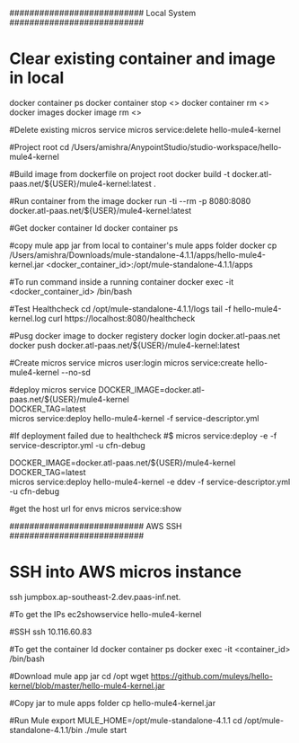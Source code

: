 ########################### Local System ########################### 
# Clear existing container and image in local 
docker container ps
docker container stop <>
docker container rm <>
docker images
docker image rm <>

#Delete existing micros service
micros service:delete hello-mule4-kernel

#Project root
cd /Users/amishra/AnypointStudio/studio-workspace/hello-mule4-kernel

#Build image from dockerfile on project root
docker build -t docker.atl-paas.net/${USER}/mule4-kernel:latest .

#Run container from the image
docker run -ti --rm -p 8080:8080 docker.atl-paas.net/${USER}/mule4-kernel:latest

#Get docker container Id
docker container ps

#copy mule app jar from local to container's mule apps folder
docker cp /Users/amishra/Downloads/mule-standalone-4.1.1/apps/hello-mule4-kernel.jar <docker_container_id>:/opt/mule-standalone-4.1.1/apps

#To run command inside a running container
docker exec -it <docker_container_id> /bin/bash

#Test Healthcheck
cd /opt/mule-standalone-4.1.1/logs
tail -f hello-mule4-kernel.log
curl https://localhost:8080/healthcheck

#Pusg docker image to docker registery
docker login docker.atl-paas.net
docker push docker.atl-paas.net/${USER}/mule4-kernel:latest

#Create micros service
micros user:login
micros service:create hello-mule4-kernel --no-sd

#deploy micros service 
DOCKER_IMAGE=docker.atl-paas.net/${USER}/mule4-kernel \
DOCKER_TAG=latest \
micros service:deploy hello-mule4-kernel -f service-descriptor.yml

#If deployment failed due to healthcheck
#$ micros service:deploy <service name> -e <env> -f service-descriptor.yml -u cfn-debug

DOCKER_IMAGE=docker.atl-paas.net/${USER}/mule4-kernel \
DOCKER_TAG=latest \
micros service:deploy hello-mule4-kernel -e ddev -f service-descriptor.yml -u cfn-debug

#get the host url for envs
micros service:show

########################### AWS SSH ########################### 

# SSH into AWS micros instance
ssh jumpbox.ap-southeast-2.dev.paas-inf.net.

#To get the IPs
ec2showservice hello-mule4-kernel

#SSH
ssh 10.116.60.83

#To get the container Id
docker container ps
docker exec -it <container_id> /bin/bash

#Download mule app jar
cd /opt
wget https://github.com/muleys/hello-kernel/blob/master/hello-mule4-kernel.jar

#Copy jar to mule apps folder
cp hello-mule4-kernel.jar 	

#Run Mule
export MULE_HOME=/opt/mule-standalone-4.1.1
cd /opt/mule-standalone-4.1.1/bin
./mule start


